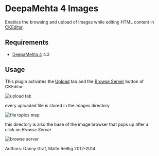 # DeepaMehta 4 Images

Enables the browsing and upload of images while editing HTML content in [CKEditor](http://ckeditor.com/).

## Requirements

  * [DeepaMehta 4](http://github.com/jri/deepamehta) 4.3

## Usage

This plugin activates the [Upload](http://docs.cksource.com/CKEditor_3.x/Users_Guide/Rich_Text/Images#Upload) tab
and the [Browse Server](http://docs.cksource.com/CKEditor_3.x/Users_Guide/Rich_Text/Images#Link) button of CKEditor.

![upload tab](https://github.com/dgf/dm4-images/raw/master/doc/upload.png)

every uploaded file is stored in the *images* directory

![file topics map](https://github.com/dgf/dm4-images/raw/master/doc/screenshot.png)

this directory is also the base of the image browser that pops up after a click on *Browse Server*

![browse server](https://github.com/dgf/dm4-images/raw/master/doc/browse.png)

Authors:
Danny Graf, Malte Reißig 2012-2014

